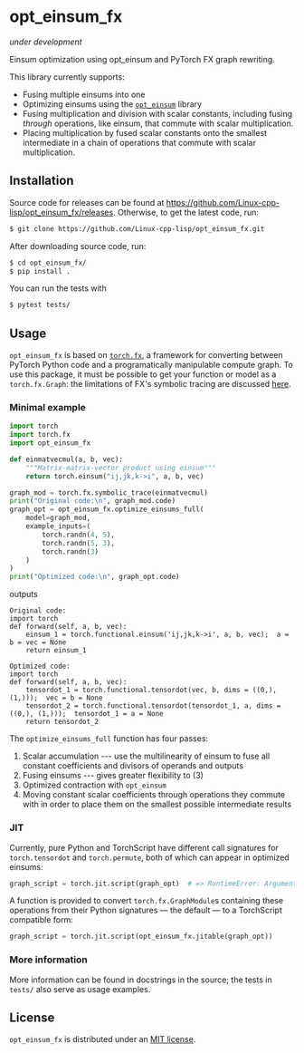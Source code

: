 # opt_einsum_fx

_under development_

Einsum optimization using opt_einsum and PyTorch FX graph rewriting.

This library currently supports:
 - Fusing multiple einsums into one
 - Optimizing einsums using the [`opt_einsum`](https://optimized-einsum.readthedocs.io/en/stable/) library
 - Fusing multiplication and division with scalar constants, including fusing _through_ operations, like einsum, that commute with scalar multiplication.
 - Placing multiplication by fused scalar constants onto the smallest intermediate in a chain of operations that commute with scalar multiplication. 

## Installation

Source code for releases can be found at https://github.com/Linux-cpp-lisp/opt_einsum_fx/releases. Otherwise, to get the latest code, run:

```bash
$ git clone https://github.com/Linux-cpp-lisp/opt_einsum_fx.git
```

After downloading source code, run:
```bash
$ cd opt_einsum_fx/
$ pip install .
```
You can run the tests with
```bash
$ pytest tests/
```

## Usage

`opt_einsum_fx` is based on [`torch.fx`](https://pytorch.org/docs/stable/fx.html), a framework for converting between PyTorch Python code and a programatically manipulable compute graph. To use this package, it must be possible to get your function or model as a `torch.fx.Graph`: the limitations of FX's symbolic tracing are discussed [here](https://pytorch.org/docs/stable/fx.html#limitations-of-symbolic-tracing).

### Minimal example

```python
import torch
import torch.fx
import opt_einsum_fx

def einmatvecmul(a, b, vec):
    """Matrix-matrix-vector product using einsum"""
    return torch.einsum("ij,jk,k->i", a, b, vec)

graph_mod = torch.fx.symbolic_trace(einmatvecmul)
print("Original code:\n", graph_mod.code)
graph_opt = opt_einsum_fx.optimize_einsums_full(
    model=graph_mod,
    example_inputs=(
        torch.randn(4, 5),
        torch.randn(5, 3),
        torch.randn(3)
    )
)
print("Optimized code:\n", graph_opt.code)
```
outputs
```
Original code:
import torch
def forward(self, a, b, vec):
    einsum_1 = torch.functional.einsum('ij,jk,k->i', a, b, vec);  a = b = vec = None
    return einsum_1
    
Optimized code:
import torch
def forward(self, a, b, vec):
    tensordot_1 = torch.functional.tensordot(vec, b, dims = ((0,), (1,)));  vec = b = None
    tensordot_2 = torch.functional.tensordot(tensordot_1, a, dims = ((0,), (1,)));  tensordot_1 = a = None
    return tensordot_2
```
The `optimize_einsums_full` function has four passes:

 1. Scalar accumulation --- use the multilinearity of einsum to fuse all constant coefficients and divisors of operands and outputs
 2. Fusing einsums --- gives greater flexibility to (3)
 3. Optimized contraction with ``opt_einsum``
 4. Moving constant scalar coefficients through operations they commute with in order to place them on the smallest possible intermediate results
 
### JIT

Currently, pure Python and TorchScript have different call signatures for `torch.tensordot` and `torch.permute`, both of which can appear in optimized einsums:
```python
graph_script = torch.jit.script(graph_opt)  # => RuntimeError: Arguments for call are not valid...
```
A function is provided to convert `torch.fx.GraphModule`s containing these operations from their Python signatures — the default — to a TorchScript compatible form:
```python
graph_script = torch.jit.script(opt_einsum_fx.jitable(graph_opt))
```

### More information

More information can be found in docstrings in the source; the tests in `tests/` also serve as usage examples.

## License

`opt_einsum_fx` is distributed under an [MIT license](LICENSE).